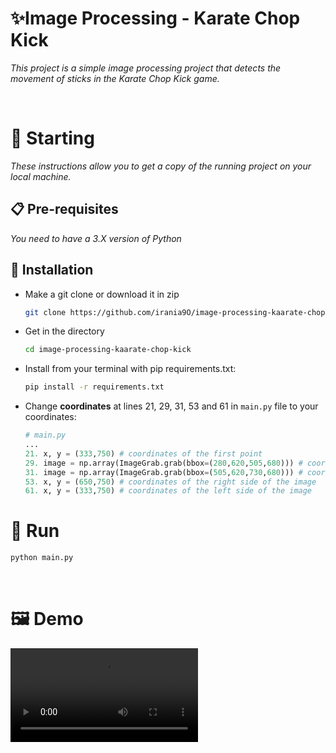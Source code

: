 # ✨Image Processing - Karate Chop Kick

_This project is a simple image processing project that detects the movement of sticks in the Karate Chop Kick game._

<br>

# 🚀 Starting

_These instructions allow you to get a copy of the running project on your local machine._

## 📋 Pre-requisites
_You need to have a 3.X version of Python_

## 🔧 Installation

- Make a git clone or download it in zip
    ```bash
    git clone https://github.com/irania9O/image-processing-kaarate-chop-kick.git
    ```

- Get in the directory
    ```bash
    cd image-processing-kaarate-chop-kick
    ```

- Install from your terminal with pip requirements.txt:
    ```bash
    pip install -r requirements.txt
    ```

- Change **coordinates** at lines 21, 29, 31, 53 and 61 in `main.py` file to your coordinates:
    ```python
    # main.py
    ...
    21. x, y = (333,750) # coordinates of the first point
    29. image = np.array(ImageGrab.grab(bbox=(280,620,505,680))) # coordinates of the left side of the image
    31. image = np.array(ImageGrab.grab(bbox=(505,620,730,680))) # coordinates of the right side of the image
    53. x, y = (650,750) # coordinates of the right side of the image
    61. x, y = (333,750) # coordinates of the left side of the image
    ```

# 🧮 Run

```bash
python main.py
```
<br>

# 🖼️  Demo
<video src='./videos/demo.mp4'>

<!-- # 🖼️  Demo
<br>

![home](./videos/demo.mp4) -->
